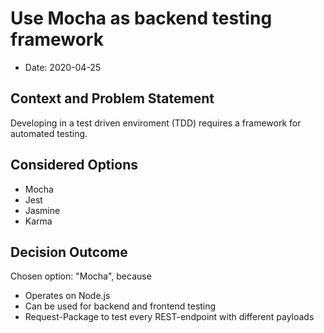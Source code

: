 # Use Mocha as backend testing framework

* Date: 2020-04-25

## Context and Problem Statement

Developing in a test driven enviroment (TDD) requires a framework for automated testing.

## Considered Options

* Mocha
* Jest
* Jasmine
* Karma

## Decision Outcome

Chosen option: "Mocha", because 
* Operates on Node.js
* Can be used for backend and frontend testing
* Request-Package to test every REST-endpoint with different payloads